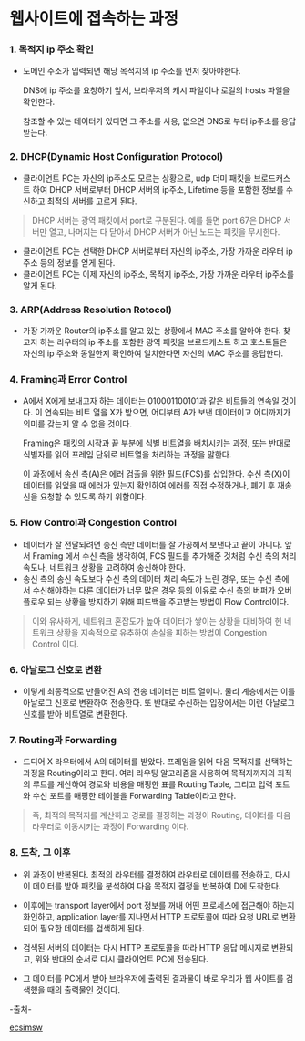 # 웹사이트에 접속하는 과정



### 1. 목적지 ip 주소 확인

- 도메인 주소가 입력되면 해당 목적지의 ip 주소를 먼저 찾아야한다.

  DNS에 ip 주소를 요청하기 앞서, 브라우저의 캐시 파일이나 로컬의 hosts 파일을 확인한다.

  참조할 수 있는 데이터가 있다면 그 주소를 사용, 없으면 DNS로 부터 ip주소를 응답 받는다.



### 2. DHCP(Dynamic Host Configuration Protocol)

- 클라이언트 PC는 자신의 ip주소도 모르는 상황으로, udp 더미 패킷을 브로드캐스트 하여 DHCP 서버로부터 DHCP 서버의 ip주소, Lifetime 등을 포함한 정보를 수신하고 최적의 서버를 고르게 된다.

> DHCP 서버는 광역 패킷에서 port로 구분된다. 예를 들면 port 67은 DHCP 서버만 열고, 나머지는 다 닫아서 DHCP 서버가 아닌 노드는 패킷을 무시한다.

- 클라이언트 PC는 선택한 DHCP 서버로부터 자신의 ip주소, 가장 가까운 라우터 ip주소 등의 정보를 얻게 된다.
- 클라이언트 PC는 이제 자신의 ip주소, 목적지 ip주소, 가장 가까운 라우터 ip주소를 알게 된다.



### 3. ARP(Address Resolution Rotocol)

- 가장 가까운 Router의 ip주소를 알고 있는 상황에서 MAC 주소를 알아야 한다. 찾고자 하는 라우터의 ip 주소를 포함한 광역 패킷을 브로드캐스트 하고 호스트들은 자신의 ip 주소와 동일한지 확인하여 일치한다면 자신의 MAC 주소를 응답한다.



### 4. Framing과 Error Control

- A에서 X에게 보내고자 하는 데이터는 010001100101과 같은 비트들의 연속일 것이다. 이 연속되는 비트 열을 X가 받으면, 어디부터 A가 보낸 데이터이고 어디까지가 의미를 갖는지 알 수 없을 것이다.

  Framing은 패킷의 시작과 끝 부분에 식별 비트열을 배치시키는 과정, 또는 반대로 식별자를 읽어 프레임 단위로 비트열을 처리하는 과정을 말한다.

  이 과정에서 송신 측(A)은 에러 검출을 위한 필드(FCS)를 삽입한다. 수신 측(X)이 데이터를 읽었을 때 에러가 있는지 확인하여 에러를 직접 수정하거나, 폐기 후 재송신을 요청할 수 있도록 하기 위함이다.



### 5. Flow Control과 Congestion Control

- 데이터가 잘 전달되려면 송신 측만 데이터를 잘 가공해서 보낸다고 끝이 아니다. 앞서 Framing 에서 수신 측을 생각하여, FCS 필드를 추가해준 것처럼 수신 측의 처리 속도나, 네트워크 상황을 고려하여 송신해야 한다.
- 송신 측의 송신 속도보다 수신 측의 데이터 처리 속도가 느린 경우, 또는 수신 측에서 수신해야하는 다른 데이터가 너무 많은 경우 등의 이유로 수신 측의 버퍼가 오버플로우 되는 상황을 방지하기 위해 피드백을 주고받는 방법이 Flow Control이다.

> 이와 유사하게, 네트워크 혼잡도가 높아 데이터가 쌓이는 상황을 대비하여 현 네트워크 상황을 지속적으로 유추하여 손실을 피하는 방법이 Congestion Control 이다.



### 6. 아날로그 신호로 변환

- 이렇게 최종적으로 만들어진 A의 전송 데이터는 비트 열이다. 물리 계층에서는 이를 아날로그 신호로 변환하여 전송한다. 또 반대로 수신하는 입장에서는 이런 아날로그 신호를 받아 비트열로 변환한다.



### 7. Routing과 Forwarding

- 드디어 X 라우터에서 A의 데이터를 받았다. 프레임을 읽어 다음 목적지를 선택하는 과정을 Routing이라고 한다. 여러 라우팅 알고리즘을 사용하여 목적지까지의 최적의 루트를 계산하여 경로와 비용을 매핑한 표를 Routing Table, 그리고 입력 포트와 수신 포트를 매핑한 테이블을 Forwarding Table이라고 한다.

> 즉, 최적의 목적지를 계산하고 경로를 결정하는 과정이 Routing, 데이터를 다음 라우터로 이동시키는 과정이 Forwarding 이다.



### 8. 도착, 그 이후

- 위 과정이 반복된다. 최적의 라우터를 결정하여 라우터로 데이터를 전송하고, 다시 이 데이터를 받아 패킷을 분석하여 다음 목적지 결정을 반복하여 D에 도착한다.



- 이후에는 transport layer에서 port 정보를 꺼내 어떤 프로세스에 접근해야 하는지 화인하고, application layer를 지나면서 HTTP 프로토콜에 따라 요청 URL로 변환되어 필요한 데이터를 검색하게 된다.



- 검색된 서버의 데이터는 다시 HTTP 프로토콜을 따라 HTTP 응답 메시지로 변환되고, 위와 반대의 순서로 다시 클라이언트 PC에 전송된다.



- 그 데이터를 PC에서 받아 브라우저에 출력된 결과물이 바로 우리가 웹 사이트를 검색했을 때의 출력물인 것이다.



-출처-

[ecsimsw](www.blog.ecsimsw.com)